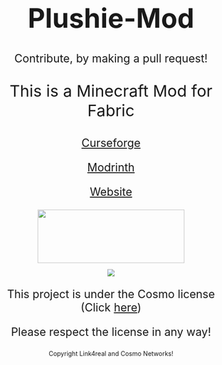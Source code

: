 <h1 style="font-size:60px;"align="center">Plushie-Mod</h1>

<p style="font-size:25px" align="center">Contribute, by making a pull request!</p>

<p style="font-size:36px;" align="center">This is a Minecraft Mod for Fabric</p>

<p style="font-size:25px;" align="center"><a href="https://www.curseforge.com/minecraft/mc-mods/plushie-mod">Curseforge</a></p>

<p style="font-size:25px;" align="center"><a href="https://modrinth.com/mod/plushie">Modrinth</a></p>

<p style="font-size:25px;" align="center"><a href="https://link4real.github.io/plushie.html">Website</a></p>

<p align="center"><a href="https://gist.github.com/Link4real/af545420163c11858c4f4640b00191cd"><img valign="middle" src="https://i.imgur.com/3jztcWc.png" width="330px" height="120"></a></p>


<p align="center"><img valign="middle" src="https://i.imgur.com/yXVPiJK.png"></p>

<p style="font-size:25px" align="center">This project is under the Cosmo license (Click <a href="https://raw.githubusercontent.com/CosmoNetworks/TheCosmoLicense/master/LICENSE">here</a>)</p>
<p style="font-size:25px" align="center">Please respect the license in any way!</p>
<p align="center">Copyright Link4real and Cosmo Networks!</p>
